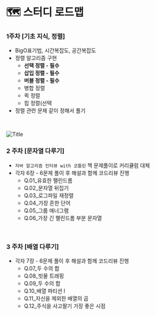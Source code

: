 # 🗺 스터디 로드맵

### 1주차 [기초 지식, 정렬]

- BigO표기법, 시간복잡도, 공간복잡도
- 정렬 알고리즘 구현
    - **선택 정렬 - 필수**
    - **삽입 정렬 - 필수**
    - **버블 정렬 - 필수**
    - 병합 정렬
    - 퀵 정렬
    - 힙 정렬(선택
- 정렬 관련 문제 같이 정해서 풀기

<br>

![Title](https://contents.kyobobook.co.kr/sih/fit-in/458x0/pdt/9791189909550.jpg "자바 알고리즘 인터뷰 with 코틀린")


### 2 주차 [문자열 다루기]

- `자바 알고리즘 인터뷰 with 코틀린` 책 문제풀이로 커리큘럼 대체
- 각자 6장 - 6문제 풀이 후 해설과 함께 코드리뷰 진행
    - Q.01_유효한 팰린드롬
    - Q.02_문자열 뒤집기
    - Q.03_로그파일 재정렬
    - Q.04_가장 흔한 단어
    - Q.05_그룹 애너그램
    - Q.06_가장 긴 팰린드롬 부분 문자열
 
<br>

### 3 주차 [배열 다루기]

- 각자 7장 - 6문제 풀이 후 해설과 함께 코드리뷰 진행
    - Q.07_두 수의 합
    - Q.08_빗물 트래핑
    - Q.09_두 수의 합
    - Q.10_배열 파티션 I
    - Q.11_자신을 제외한 배열의 곱
    - Q.12_주식을 사고팔기 가장 좋은 시점
